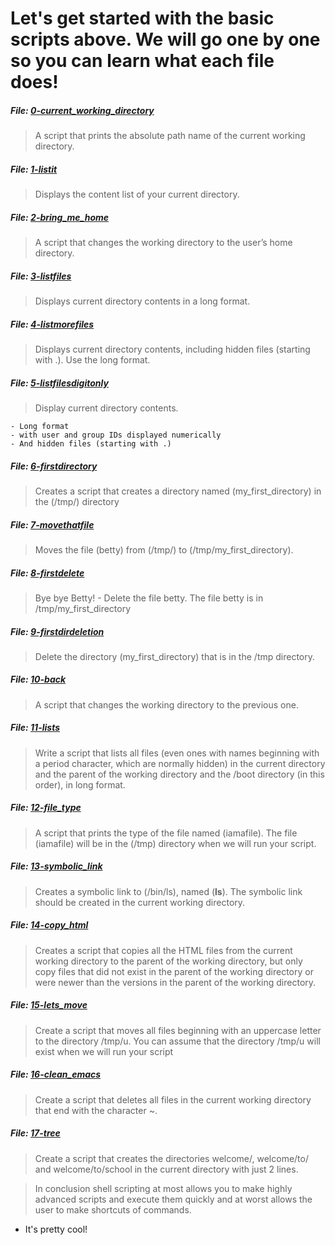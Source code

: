 # Let's get started with the basic scripts above. We will go one by one so you can learn what each file does!

##### File: [0-current_working_directory](https://github.com/FabioH7/holbertonschool-shell/blob/main/basics/0-current_working_directory)

> A script that prints the absolute path name of the current working directory.

##### File: [1-listit](https://github.com/FabioH7/holbertonschool-shell/blob/main/basics/.1-listit.swp)

> Displays the content list of your current directory. 

##### File: [2-bring_me_home](https://github.com/FabioH7/holbertonschool-shell/blob/main/basics/2-bring_me_home)

> A script that changes the working directory to the user’s home directory.

##### File: [3-listfiles](https://github.com/FabioH7/holbertonschool-shell/blob/main/basics/3-listfiles)

> Displays current directory contents in a long format.

##### File: [4-listmorefiles](https://github.com/FabioH7/holbertonschool-shell/blob/main/basics/4-listmorefiles)

> Displays current directory contents, including hidden files (starting with .). Use the long format.

##### File: [5-listfilesdigitonly](https://github.com/FabioH7/holbertonschool-shell/blob/main/basics/5-listfilesdigitonly)

> Display current directory contents.

	- Long format
	- with user and group IDs displayed numerically
	- And hidden files (starting with .)

##### File: [6-firstdirectory](https://github.com/FabioH7/holbertonschool-shell/blob/main/basics/6-firstdirectory)

> Creates a script that creates a directory named (my_first_directory) in the (/tmp/) directory

##### File: [7-movethatfile](https://github.com/FabioH7/holbertonschool-shell/blob/main/basics/7-movethatfile)

> Moves the file (betty) from (/tmp/) to (/tmp/my_first_directory).

##### File: [8-firstdelete](https://github.com/FabioH7/holbertonschool-shell/blob/main/basics/8-firstdelete)

> Bye bye Betty!
	- Delete the file betty.
	The file betty is in /tmp/my_first_directory

##### File: [9-firstdirdeletion](https://github.com/FabioH7/holbertonschool-shell/blob/main/basics/9-firstdirdeletion)

> Delete the directory (my_first_directory) that is in the /tmp directory.

##### File: [10-back](https://github.com/FabioH7/holbertonschool-shell/blob/main/basics/10-back)

> A script that changes the working directory to the previous one.

##### File: [11-lists](https://github.com/FabioH7/holbertonschool-shell/blob/main/basics/11-lists)

> Write a script that lists all files (even ones with names beginning with a period character, which are normally hidden) in the current directory and the parent of the working directory and the /boot directory (in this order), in long format.

##### File: [12-file_type](https://github.com/FabioH7/holbertonschool-shell/blob/main/basics/12-file_type)

> A script that prints the type of the file named (iamafile). The file (iamafile) will be in the (/tmp) directory when we will run your script.

##### File: [13-symbolic_link](https://github.com/FabioH7/holbertonschool-shell/blob/main/basics/13-symbolic_link)

> Creates a symbolic link to (/bin/ls), named (__ls__). The symbolic link should be created in the current working directory.

##### File: [14-copy_html](https://github.com/FabioH7/holbertonschool-shell/blob/main/basics/14-copy_html)

> Creates a script that copies all the HTML files from the current working directory to the parent of the working directory, but only copy files that did not exist in the parent of the working directory or were newer than the versions in the parent of the working directory.

##### File: [15-lets_move](https://github.com/FabioH7/holbertonschool-shell/blob/main/basics/15-lets_move)

> Create a script that moves all files beginning with an uppercase letter to the directory /tmp/u. You can assume that the directory /tmp/u will exist when we will run your script

##### File: [16-clean_emacs](https://github.com/FabioH7/holbertonschool-shell/blob/main/basics/16-clean_emacs)

> Create a script that deletes all files in the current working directory that end with the character ~.

##### File: [17-tree](https://github.com/FabioH7/holbertonschool-shell/blob/main/basics/17-tree)

> Create a script that creates the directories welcome/, welcome/to/ and welcome/to/school in the current directory with just 2 lines.

> In conclusion shell scripting at most allows you to make highly advanced scripts and execute them quickly and at worst allows the user to make shortcuts of commands.

* It's pretty cool!
